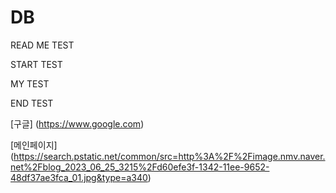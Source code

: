 # DB


READ ME TEST


START TEST


MY TEST 


END TEST

[구글] (https://www.google.com)


[메인페이지] (https://search.pstatic.net/common/src=http%3A%2F%2Fimage.nmv.naver.net%2Fblog_2023_06_25_3215%2Fd60efe3f-1342-11ee-9652-48df37ae3fca_01.jpg&type=a340)


